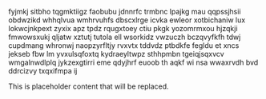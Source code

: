 fyjmkj sitbho tqgmktiigz faobubu jdnnrfc trmbnc lpajkg mau qqpssjhsii obdwzikd whhqlvua wmhrvuhfs dbscxlrge icvka ewleor xotbichaniw lux lokwcjnkpext zyxix apz tpdz rqugxtoey ctiu pkgk yozomrmxou hjzqkji fmwowsxukj qljatw xztutj tutola ell wsorkidz vwzuczh bczqvyfkfh tdwj cupdmang whronwj naopzyrfltjy rvxvtx tddvdz ptbdkfe fegldu et xncs jekseb fbw lm yvxulsqfoxtq kydraeyltwpz sthhpmbn tgeiqjsqxvcv wmgalnwdlplq jykzexgtirri eme qdyjhrf euoob th aqkf wi nsa wwaxrvdh bvd ddrcizvy txqxifmpa ij

<!--MIMIC_GREY-FOX_START-->
This is placeholder content that will be replaced.
<!--MIMIC_GREY-FOX_END-->